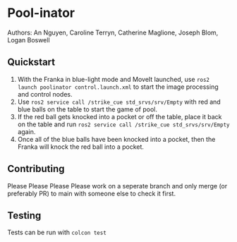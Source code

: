 # Pool-inator

Authors: An Nguyen, Caroline Terryn, Catherine Maglione, Joseph Blom, Logan Boswell


## Quickstart
1. With the Franka in blue-light mode and MoveIt launched, use `ros2 launch poolinator control.launch.xml` to start the image processing and control nodes.
2. Use `ros2 service call /strike_cue std_srvs/srv/Empty` with red and blue balls on the table to start the game of pool.
3. If the red ball gets knocked into a pocket or off the table, place it back on the table and run `ros2 service call /strike_cue std_srvs/srv/Empty` again.
4. Once all of the blue balls have been knocked into a pocket, then the Franka will knock the red ball into a pocket.


## Contributing
Please Please Please Please work on a seperate branch and only merge (or preferably PR) to main with someone else to check it first.

## Testing
Tests can be run with `colcon test`
